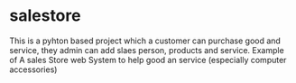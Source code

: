 # salestore
This is a pyhton based  project which a customer can purchase good and service, they admin can add slaes person, products and service.
Example of A sales Store web System to help good an service (especially computer accessories)
